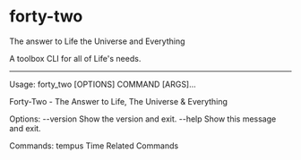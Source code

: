 # forty-two
The answer to Life the Universe and Everything

A toolbox CLI for all of Life's needs.

-----

Usage: forty_two [OPTIONS] COMMAND [ARGS]...

  Forty-Two - The Answer to Life, The Universe & Everything

Options:
  --version  Show the version and exit.
  --help     Show this message and exit.

Commands:
  tempus  Time Related Commands
